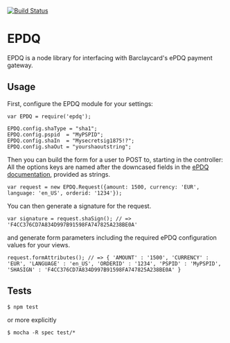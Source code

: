 [![Build Status](https://travis-ci.org/alphagov/epdq-node.png)](https://travis-ci.org/alphagov/epdq-node)

# EPDQ

EPDQ is a node library for interfacing with Barclaycard's ePDQ payment gateway.

## Usage

First, configure the EPDQ module for your settings:

```
var EPDQ = require('epdq');

EPDQ.config.shaType = "sha1";
EPDQ.config.pspid  = "MyPSPID";
EPDQ.config.shaIn  = "Mysecretsig1875!?";
EPDQ.config.shaOut = "yourshaoutstring";
```

Then you can build the form for a user to POST to, starting in the controller: All the options keys are named after the downcased fields in the [ePDQ documentation](https://mdepayments.epdq.co.uk/ncol/ePDQ_e-Com-ADV_EN.pdf), provided as strings.

```
var request = new EPDQ.Request({amount: 1500, currency: 'EUR', language: 'en_US', orderid: '1234'});
```

You can then generate a signature for the request.

```
var signature = request.shaSign(); // => 'F4CC376CD7A834D997B91598FA747825A238BE0A'
```

and generate form parameters including the required ePDQ configuration values for your views.

```
request.formAttributes(); // => { 'AMOUNT' : '1500', 'CURRENCY' : 'EUR', 'LANGUAGE' : 'en_US', 'ORDERID' : '1234', 'PSPID' : 'MyPSPID', 'SHASIGN' : 'F4CC376CD7A834D997B91598FA747825A238BE0A' }
```

## Tests

```
$ npm test
```
or more explicitly
```
$ mocha -R spec test/*
```
